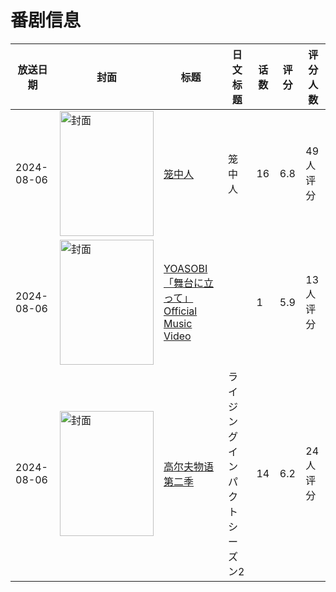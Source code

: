 # 番剧信息

|放送日期|封面|标题|日文标题|话数|评分|评分人数|
|---|---|---|---|---|---|---|
|2024-08-06|<img src="https://lain.bgm.tv/pic/cover/c/5d/c4/432938_wZC5P.jpg" alt="封面" style="width:150px;height:200px;object-fit:cover;">|[笼中人](https://bangumi.tv/subject/432938)|笼中人|16|6.8|49人评分|
|2024-08-06|<img src="https://lain.bgm.tv/pic/cover/c/79/09/508619_6DFgd.jpg" alt="封面" style="width:150px;height:200px;object-fit:cover;">|[YOASOBI「舞台に立って」Official Music Video](https://bangumi.tv/subject/508619)||1|5.9|13人评分|
|2024-08-06|<img src="https://lain.bgm.tv/pic/cover/c/ba/d2/469401_N222h.jpg" alt="封面" style="width:150px;height:200px;object-fit:cover;">|[高尔夫物语 第二季](https://bangumi.tv/subject/469401)|ライジングインパクト シーズン2|14|6.2|24人评分|
